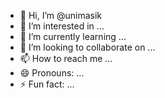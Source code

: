 - 👋 Hi, I’m @unimasik
- 👀 I’m interested in ...
- 🌱 I’m currently learning ...
- 💞️ I’m looking to collaborate on ...
- 📫 How to reach me ...
- 😄 Pronouns: ...
- ⚡ Fun fact: ...

<!---
unimasik/unimasik is a ✨ special ✨ repository because its `README.md` (this file) appears on your GitHub profile.
You can click the Preview link to take a look at your changes.
--->
